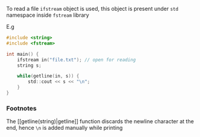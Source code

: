 To read a file `ifstream` object is used, this object is present under `std` namespace inside `fstream` library

E.g
```c
#include <string>
#include <fstream>

int main() {
	ifstream in("file.txt"); // open for reading
	string s;

	while(getline(in, s)) {
		std::cout << s << "\n";
	}
}
```


### Footnotes
The [[getline(string)|getline]] function discards the newline character at the end, hence `\n` is added manually while printing
